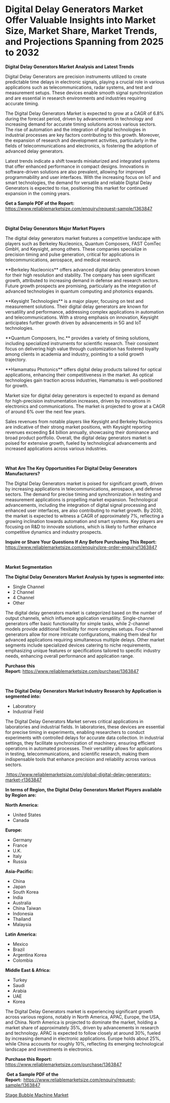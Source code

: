 <p><h1>Digital Delay Generators Market Offer Valuable Insights into Market Size, Market Share, Market Trends, and Projections Spanning from 2025 to 2032</h1></p><p><strong>Digital Delay Generators Market Analysis and Latest Trends</strong></p>
<p><p>Digital Delay Generators are precision instruments utilized to create predictable time delays in electronic signals, playing a crucial role in various applications such as telecommunications, radar systems, and test and measurement setups. These devices enable smooth signal synchronization and are essential in research environments and industries requiring accurate timing.</p><p>The Digital Delay Generators Market is expected to grow at a CAGR of 6.8% during the forecast period, driven by advancements in technology and increasing demand for accurate timing solutions across various sectors. The rise of automation and the integration of digital technologies in industrial processes are key factors contributing to this growth. Moreover, the expansion of research and development activities, particularly in the fields of telecommunications and electronics, is fostering the adoption of advanced delay generators.</p><p>Latest trends indicate a shift towards miniaturized and integrated systems that offer enhanced performance in compact designs. Innovations in software-driven solutions are also prevalent, allowing for improved programmability and user interfaces. With the increasing focus on IoT and smart technologies, the demand for versatile and reliable Digital Delay Generators is expected to rise, positioning this market for continued expansion in the coming years.</p></p>
<p><strong>Get a Sample PDF of the Report:&nbsp;</strong> <a href="https://www.reliablemarketsize.com/enquiry/request-sample/1363847?utm_campaign=2615&utm_medium=2&utm_source=Github&utm_content=ia&utm_term=19022025&utm_id=digital-delay-generators">https://www.reliablemarketsize.com/enquiry/request-sample/1363847</a></p>
<p>&nbsp;</p>
<p><strong>Digital Delay Generators Major Market Players</strong></p>
<p><p>The digital delay generators market features a competitive landscape with players such as Berkeley Nucleonics, Quantum Composers, FAST ComTec GmbH, and Keysight, among others. These companies specialize in precision timing and pulse generation, critical for applications in telecommunications, aerospace, and medical research.</p><p>**Berkeley Nucleonics** offers advanced digital delay generators known for their high resolution and stability. The company has seen significant growth, attributed to increasing demand in defense and research sectors. Future growth prospects are promising, particularly as the integration of advanced technologies in quantum computing and photonics expands.</p><p>**Keysight Technologies** is a major player, focusing on test and measurement solutions. Their digital delay generators are known for versatility and performance, addressing complex applications in automation and telecommunications. With a strong emphasis on innovation, Keysight anticipates further growth driven by advancements in 5G and IoT technologies.</p><p>**Quantum Composers, Inc.** provides a variety of timing solutions, including specialized instruments for scientific research. Their consistent focus on delivering high value through customization has fostered loyalty among clients in academia and industry, pointing to a solid growth trajectory.</p><p>**Hamamatsu Photonics** offers digital delay products tailored for optical applications, enhancing their competitiveness in the market. As optical technologies gain traction across industries, Hamamatsu is well-positioned for growth.</p><p>Market size for digital delay generators is expected to expand as demand for high-precision instrumentation increases, driven by innovations in electronics and communications. The market is projected to grow at a CAGR of around 6% over the next few years. </p><p>Sales revenues from notable players like Keysight and Berkeley Nucleonics are indicative of their strong market positions, with Keysight reporting revenues exceeding $4 billion annually, showcasing their dominance and broad product portfolio. Overall, the digital delay generators market is poised for extensive growth, fueled by technological advancements and increased applications across various industries.</p></p>
<p>&nbsp;</p>
<p><strong>What Are The Key Opportunities For Digital Delay Generators Manufacturers?</strong></p>
<p><p>The Digital Delay Generators market is poised for significant growth, driven by increasing applications in telecommunications, aerospace, and defense sectors. The demand for precise timing and synchronization in testing and measurement applications is propelling market expansion. Technological advancements, including the integration of digital signal processing and enhanced user interfaces, are also contributing to market growth. By 2030, the market is expected to witness a CAGR of approximately 7%, reflecting a growing inclination towards automation and smart systems. Key players are focusing on R&D to innovate solutions, which is likely to further enhance competitive dynamics and industry prospects.</p></p>
<p><strong>Inquire or Share Your Questions If Any Before Purchasing This Report:</strong> <a href="https://www.reliablemarketsize.com/enquiry/pre-order-enquiry/1363847?utm_campaign=2615&utm_medium=2&utm_source=Github&utm_content=ia&utm_term=19022025&utm_id=digital-delay-generators">https://www.reliablemarketsize.com/enquiry/pre-order-enquiry/1363847</a></p>
<p>&nbsp;</p>
<p><strong>Market Segmentation</strong></p>
<p><strong>The Digital Delay Generators Market Analysis by types is segmented into:</strong></p>
<p><ul><li>Single Channel</li><li>2 Channel</li><li>4 Channel</li><li>Other</li></ul></p>
<p><p>The digital delay generators market is categorized based on the number of output channels, which influence application versatility. Single-channel generators offer basic functionality for simple tasks, while 2-channel models provide additional flexibility for more complex setups. Four-channel generators allow for more intricate configurations, making them ideal for advanced applications requiring simultaneous multiple delays. Other market segments include specialized devices catering to niche requirements, emphasizing unique features or specifications tailored to specific industry needs, enhancing overall performance and application range.</p></p>
<p><strong>Purchase this Report:&nbsp;</strong><a href="https://www.reliablemarketsize.com/purchase/1363847?utm_campaign=2615&utm_medium=2&utm_source=Github&utm_content=ia&utm_term=19022025&utm_id=digital-delay-generators">https://www.reliablemarketsize.com/purchase/1363847</a></p>
<p>&nbsp;</p>
<p><strong>The Digital Delay Generators Market Industry Research by Application is segmented into:</strong></p>
<p><ul><li>Laboratory</li><li>Industrial Field</li></ul></p>
<p><p>The Digital Delay Generators Market serves critical applications in laboratories and industrial fields. In laboratories, these devices are essential for precise timing in experiments, enabling researchers to conduct experiments with controlled delays for accurate data collection. In industrial settings, they facilitate synchronization of machinery, ensuring efficient operations in automated processes. Their versatility allows for applications in testing, telecommunications, and scientific research, making them indispensable tools that enhance precision and reliability across various sectors.</p></p>
<p><a href="https://www.reliablemarketsize.com/global-digital-delay-generators-market-r1363847?utm_campaign=2615&utm_medium=2&utm_source=Github&utm_content=ia&utm_term=19022025&utm_id=digital-delay-generators">&nbsp;https://www.reliablemarketsize.com/global-digital-delay-generators-market-r1363847</a></p>
<p><strong>In terms of Region, the Digital Delay Generators Market Players available by Region are:</strong></p>
<p>
    <p> <strong> North America: </strong>
        <ul>
            <li>United States</li>
            <li>Canada</li>
        </ul>
        </p> 
    <p> <strong> Europe: </strong>
        <ul>
            <li>Germany</li>
            <li>France</li>
            <li>U.K.</li>
            <li>Italy</li>
            <li>Russia</li>
        </ul>
        </p> 
    <p> <strong> Asia-Pacific: </strong>
        <ul>
            <li>China</li>
            <li>Japan</li>
            <li>South Korea</li>
            <li>India</li>
            <li>Australia</li>
            <li>China Taiwan</li>
            <li>Indonesia</li>
            <li>Thailand</li>
            <li>Malaysia</li>
        </ul>
        </p> 
    <p> <strong> Latin America: </strong>
        <ul>
            <li>Mexico</li>
            <li>Brazil</li>
            <li>Argentina Korea</li>
            <li>Colombia</li>
        </ul>
        </p> 
    <p> <strong> Middle East & Africa: </strong>
        <ul>
            <li>Turkey</li>
            <li>Saudi</li>
            <li>Arabia</li>
            <li>UAE</li>
            <li>Korea</li>
        </ul>
    </p>
    </p>
<p><p>The Digital Delay Generators market is experiencing significant growth across various regions, notably in North America, APAC, Europe, the USA, and China. North America is projected to dominate the market, holding a market share of approximately 35%, driven by advancements in research and technology. APAC is expected to follow closely at around 30%, fueled by increasing demand in electronic applications. Europe holds about 25%, while China accounts for roughly 10%, reflecting its emerging technological landscape and investments in electronics.</p></p>
<p><strong>Purchase this Report: </strong><a href="https://www.reliablemarketsize.com/purchase/1363847?utm_campaign=2615&utm_medium=2&utm_source=Github&utm_content=ia&utm_term=19022025&utm_id=digital-delay-generators">https://www.reliablemarketsize.com/purchase/1363847</a></p>
<p>&nbsp;<strong>Get a Sample PDF of the Report:&nbsp;&nbsp;</strong><a href="https://www.reliablemarketsize.com/enquiry/request-sample/1363847?utm_campaign=2615&utm_medium=2&utm_source=Github&utm_content=ia&utm_term=19022025&utm_id=digital-delay-generators">https://www.reliablemarketsize.com/enquiry/request-sample/1363847</a></p>
<p><strong></strong></p>
<p><p><a href="https://github.com/pimanoruman/Market-Research-Report-List-1/blob/main/stage-bubble-machine-market.md?utm_campaign=2615&utm_medium=2&utm_source=Github&utm_content=ia&utm_term=19022025&utm_id=digital-delay-generators">Stage Bubble Machine Market</a></p></p>